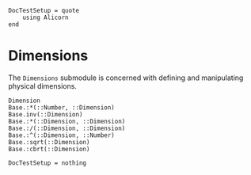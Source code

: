 ```@meta
DocTestSetup = quote
    using Alicorn
end
```

# Dimensions

The `Dimensions` submodule is concerned with defining and manipulating physical dimensions.

```@docs
Dimension
Base.:*(::Number, ::Dimension)
Base.inv(::Dimension)
Base.:*(::Dimension, ::Dimension)
Base.:/(::Dimension, ::Dimension)
Base.:^(::Dimension, ::Number)
Base.:sqrt(::Dimension)
Base.:cbrt(::Dimension)
```

```@meta
DocTestSetup = nothing
```
